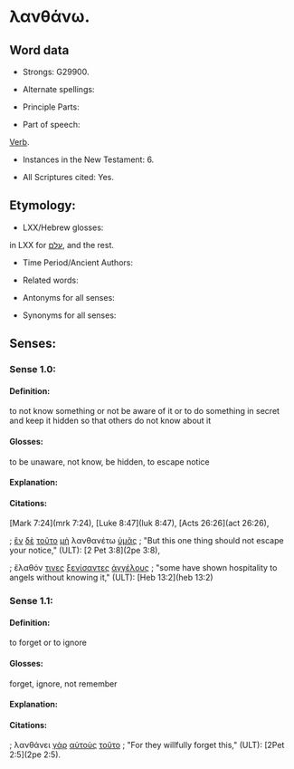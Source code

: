 # λανθάνω.

<!-- Status: S3=Needs2ndReview -->
<!-- Lexica used for edits: BDAG, FFM, LN, A-S -->

## Word data

* Strongs: G29900.

* Alternate spellings:



* Principle Parts: 


* Part of speech: 

[Verb](http://ugg.readthedocs.io/en/latest/verb.html).

* Instances in the New Testament: 6.

* All Scriptures cited: Yes.

## Etymology: 


* LXX/Hebrew glosses: 

in LXX for [עלם](//en-uhal/H5956), and the rest.

* Time Period/Ancient Authors: 


* Related words: 

* Antonyms for all senses:

* Synonyms for all senses: 


## Senses: 


### Sense  1.0: 

#### Definition: 

to not know something or not be aware of it or to do something in secret and keep it hidden so that others do not know about it

#### Glosses: 

to be unaware, not know, be hidden, to escape notice


#### Explanation: 



#### Citations: 

[Mark 7:24](mrk 7:24), [Luke 8:47](luk 8:47), [Acts 26:26](act 26:26), 

; [ἓν](../G15200/01.md) [δὲ](../G11610/01.md) [τοῦτο](../G37780/01.md) [μὴ](../G33610/01.md) λανθανέτω [ὑμᾶς](../G47710/01.md)
; "But this one thing should not escape your notice," (ULT):
[2 Pet 3:8](2pe 3:8), 

; ἔλαθόν [τινες](../G51000/01.md) [ξενίσαντες](../G35790/01.md) [ἀγγέλους](../G00320/01.md)
; "some have shown hospitality to angels without knowing it," (ULT):
[Heb 13:2](heb 13:2)

### Sense  1.1: 

#### Definition: 

to forget or to ignore

#### Glosses: 

forget, ignore, not remember

#### Explanation: 



#### Citations: 

; λανθάνει [γὰρ](../G10630/01.md) [αὐτοὺς](../G08460/01.md) [τοῦτο](../G37780/01.md)
; "For they willfully forget this," (ULT): [2Pet 2:5](2pe 2:5).
